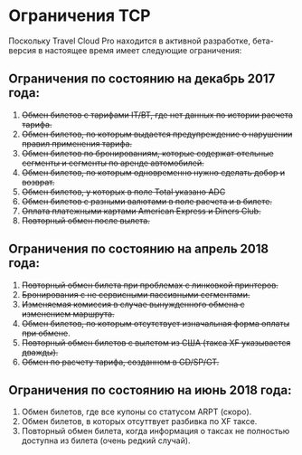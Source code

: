 # Ограничения TCP

Поскольку Travel Cloud Pro находится в активной разработке, бета-версия в настоящее время имеет следующие ограничения:

## Ограничения по состоянию на декабрь 2017 года:

1. ~~Обмен билетов с тарифами IT/BT, где нет данных по истории расчета тарифа.~~
2. ~~Обмен билетов, по которым выдается предупреждение о нарушении правил применения тарифа.~~
3. ~~Обмен билетов по бронированиям, которые содержат отельные сегменты и сегменты по аренде автомобилей.~~
4. ~~Обмен билетов, по которым одновременно нужно сделать добор и возврат.~~
5. ~~Обмен билетов, у которых в поле Total указано ADC~~
6. ~~Обмен билетов с разными валютами в поле расчета и в билете.~~
7. ~~Оплата платежными картами American Express и Diners Club.~~
8. ~~Повторный обмен после вылета.~~

## Ограничения по состоянию на апрель 2018 года:

1. ~~Повторный обмен билета при проблемах с линковкой принтеров.~~
2. ~~Бронирования с не сервисными пассивными сегментами.~~
3. ~~Изменяемая комиссия в случае вынужденного обмена с изменением маршрута.~~
4. ~~Обмен билетов, по которым отсутствует изначальная форма оплаты при обмене~~.
5. ~~Повторный обмен билетов с вылетом из США \(такса XF указывается дважды\).~~
6. ~~Обмен по расчету тарифа, созданном в GD/SP/GT.~~

## Ограничения по состоянию на июнь 2018 года:

1. Обмен билетов, где все купоны со статусом ARPT \(скоро\).
2. Обмен билетов, в которых отсуттвует разбивка по XF таксе.
3. Повторный обмен билета, когда информация о таксах не полностью доступна из билета \(очень редкий случай\).



